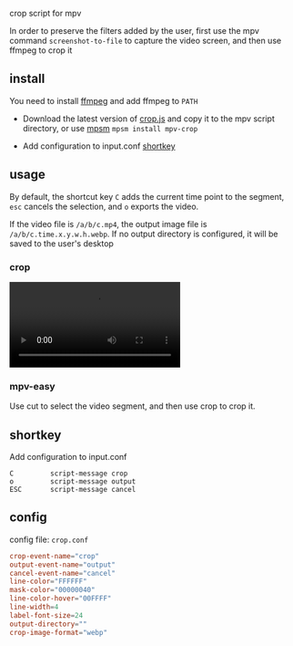 crop script for mpv

In order to preserve the filters added by the user, first use the mpv command `screenshot-to-file` to capture the video screen, and then use ffmpeg to crop it

## install

You need to install [ffmpeg](https://www.ffmpeg.org/download.html) and add ffmpeg to ```PATH```

- Download the latest version of [crop.js](https://github.com/mpv-easy/mpv-easy/releases) and copy it to the mpv script directory, or use [mpsm](../mpv-mpsm/readme.md) `mpsm install mpv-crop`

- Add configuration to input.conf [shortkey](https://github.com/mpv-easy/mpv-easy/tree/main/mpv-crop#shortkey)



## usage

By default, the shortcut key `C` adds the current time point to the segment, `esc` cancels the selection, and `o` exports the video.

If the video file is `/a/b/c.mp4`, the output image file is `/a/b/c.time.x.y.w.h.webp`. If no output directory is configured, it will be saved to the user's desktop

### crop

<video src="https://github.com/user-attachments/assets/ffbbd61b-c01a-4b1f-b326-a07b61a460fc" controls></video>

### mpv-easy

Use cut to select the video segment, and then use crop to crop it.


## shortkey

Add configuration to input.conf

```
C         script-message crop
o         script-message output
ESC       script-message cancel
```

## config

config file: `crop.conf`


```conf
crop-event-name="crop"
output-event-name="output"
cancel-event-name="cancel"
line-color="FFFFFF"
mask-color="00000040"
line-color-hover="00FFFF"
line-width=4
label-font-size=24
output-directory=""
crop-image-format="webp"
```
